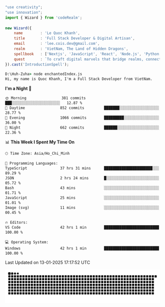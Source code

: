 <!--x axis divider-->

```js 
"use creativity";
"use innovation";
import { Wizard } from 'codeRealm';

new Wizard({
    name        : 'Le Quoc Khanh',
    title       : 'Full Stack Developer & Digital Artisan',
    email       : 'lee.cois.dev@gmail.com',
    realm       : 'VietNam, The Land of Hidden Dragons',
    spellbook   : ['Nextjs', 'JavaScript', 'React', 'Node.js', 'Python', 'Django', 'Cloud Services'],
    quest       : `To craft digital marvels that bridge realms, connect cultures, and bring imagination to life.`,
}).cast('IntroductionSpell');
```

```cmd
D:\Huh-Zuha> node enchantedIndex.js
Hi, my name is Quoc Khanh, I'm a Full Stack Developer from VietNam.
```
<!--START_SECTION:waka-->
**I'm a Night 🦉** 

```text
🌞 Morning                381 commits         ███░░░░░░░░░░░░░░░░░░░░░░   12.87 % 
🌆 Daytime                852 commits         ███████░░░░░░░░░░░░░░░░░░   28.77 % 
🌃 Evening                1066 commits        █████████░░░░░░░░░░░░░░░░   36.00 % 
🌙 Night                  662 commits         ██████░░░░░░░░░░░░░░░░░░░   22.36 % 
```


📊 **This Week I Spent My Time On** 

```text
🕑︎ Time Zone: Asia/Ho_Chi_Minh

💬 Programming Languages: 
TypeScript               37 hrs 31 mins      ██████████████████████░░░   89.29 % 
JSON                     2 hrs 24 mins       █░░░░░░░░░░░░░░░░░░░░░░░░   05.72 % 
Bash                     43 mins             ░░░░░░░░░░░░░░░░░░░░░░░░░   01.71 % 
JavaScript               25 mins             ░░░░░░░░░░░░░░░░░░░░░░░░░   01.01 % 
Image (svg)              11 mins             ░░░░░░░░░░░░░░░░░░░░░░░░░   00.45 % 

🔥 Editors: 
VS Code                  42 hrs 1 min        █████████████████████████   100.00 % 

💻 Operating System: 
Windows                  42 hrs 1 min        █████████████████████████   100.00 % 
```


 Last Updated on 13-01-2025 17:17:52 UTC
<!--END_SECTION:waka-->
<picture>
  <source media="(prefers-color-scheme: dark)" srcset="https://raw.githubusercontent.com/leecois/leecois/output/github-contribution-grid-snake-dark.svg">
  <source media="(prefers-color-scheme: light)" srcset="https://raw.githubusercontent.com/leecois/leecois/output/github-contribution-grid-snake.svg">
  <img alt="github contribution grid snake animation" src="https://raw.githubusercontent.com/leecois/leecois/output/github-contribution-grid-snake.svg">
</picture>

